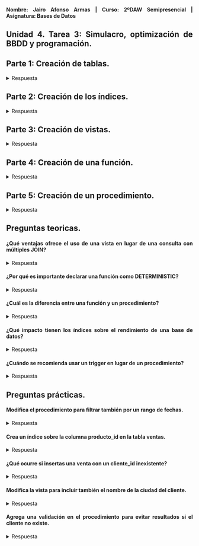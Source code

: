 <div align="justify">

#### **Nombre: Jairo Afonso Armas | Curso: 2ºDAW Semipresencial | Asignatura: Bases de Datos** 

## **Unidad 4. Tarea 3: Simulacro, optimización de BBDD y programación.**

## Parte 1: Creación de tablas.

<details>
<summary>Respuesta</summary>

SELECT * FROM `clientes`;

| id | nombre       | ciudad         |
|----|--------------|----------------|
| 1  | Ana Pérez    | Barcelona      |
| 2  | Luis Gómez   | Las Palmas GC  |
| 3  | Carlos Ruiz  | Madrid         |

SELECT * FROM `productos`;

| id | nombre   | precio  |
|----|----------|---------|
| 1  | Laptop   | 1200.00 |
| 2  | Teclado  | 50.00   |
| 3  | Monitor  | 300.00  |

SELECT * FROM `ventas`;

| id | cliente_id | producto_id |    fecha    | cantidad |
|----|------------|-------------|-------------|----------|
| 1  |     1      |      1      | 2024-05-01  |    1     |
| 2  |     1      |      2      | 2024-05-12  |    2     |
| 3  |     2      |      3      | 2024-05-13  |    1     |
| 4  |     3      |      2      | 2024-05-14  |    1     |

</details>

## Parte 2: Creación de los índices.


<details>
<summary>Respuesta</summary>

CREATE idx_ciudad ON clientes(ciudad);

SHOW INDEX from `clientes`;

| Tabla    | Índice | Nombre del índice | Secuencia | Columna | Orden | Cardinalidad | Nulo | Tipo  | Único | Comentario |
|----------|--------|-------------------|-----------|---------|-------|--------------|------|--------|--------|-------------|
| clientes | 0      | PRIMARY           | 1         | id      | A     | 3            | NULL | BTREE | Sí     | NULL        |
| clientes | 1      | idx_ciudad        | 1         | ciudad  | A     | 3            | YES  | BTREE | No     | NULL        |

CREATE idx_fecha ON ventas(fecha);

SHOW INDEX from `ventas`;

| Tabla   | Índice | Nombre del índice | Secuencia | Columna     | Orden | Cardinalidad | Nulo | Tipo  | Único | Comentario |
|---------|--------|-------------------|-----------|-------------|-------|--------------|------|--------|--------|-------------|
| ventas  | 0      | PRIMARY           | 1         | id          | A     | 0            | NULL | BTREE | Sí     | NULL        |
| ventas  | 1      | cliente_id        | 1         | cliente_id  | A     | 0            | NULL | BTREE | No     | NULL        |
| ventas  | 1      | producto_id       | 1         | producto_id | A     | 0            | NULL | BTREE | No     | NULL        |
| ventas  | 1      | idx_fecha         | 1         | fecha       | A     | 4            | NULL | BTREE | No     | NULL        |



Preguntas:
- Crea los indices, muestra su rendimiento, y explica si son óptimos y por qué?

Ambos mejoran el rendimiento. En el caso de la ciudad, serían optimos si sueles filtrar por ese valor o si hay bastantes valores diferentes en ese campo. En el caso de las fechas resulta especialmente útil para realizar busquedas entre diferentes intervalos de fechas o si realizas busquedas con un orden especifico.

</details>

## Parte 3: Creación de vistas.

<details>
<summary>Respuesta</summary>

```
CREATE VIEW ventas_detalladas AS
	SELECT 
    	v.id AS venta_id,
        c.nombre AS nombre_cliente,
        p.nombre AS nombre_producto,
        v.fecha AS fecha_venta,
        v.cantidad AS Q_comprada,
        (p.precio * v.cantidad) AS total_venta
    	FROM ventas v
    	JOIN clientes c ON v.cliente_id = c.id
    	JOIN productos p ON v.producto_id = p.id;
```
SELECT * FROM ventas_detalladas;

| venta_id | nombre_cliente | nombre_producto | fecha_venta | Q_comprada | total_venta |
|----------|----------------|------------------|-------------|------------|-------------|
| 1        | Ana Pérez      | Laptop           | 2024-05-01  | 1          | 1200.00     |
| 2        | Ana Pérez      | Teclado          | 2024-05-12  | 2          | 100.00      |
| 3        | Luis Gómez     | Monitor          | 2024-05-13  | 1          | 300.00      |
| 4        | Carlos Ruiz    | Teclado          | 2024-05-14  | 1          | 50.00       |

</details>

## Parte 4: Creación de una función.

<details>
<summary>Respuesta</summary>

```
DELIMITER //
DROP FUNCTION IF EXISTS calcular_total //
CREATE FUNCTION calcular_total(venta_id INT) 
RETURNS DECIMAL (15,2)
DETERMINISTIC
BEGIN
    	DECLARE total DECIMAL (15,2);
	SELECT p.precio * v.cantidad 
        INTO total
        FROM ventas v
        JOIN productos p ON p.id = v.producto_id
        WHERE v.id = venta_id;
	RETURN total;
END //
DELIMITER ;
```
SELECT calcular_total(1);

| calcular_total(1) |
|-------------------|
| 1200.00           |


</details>

## Parte 5: Creación de un procedimiento.

<details>
<summary>Respuesta</summary>

```
DELIMITER //
DROP PROCEDURE IF EXISTS resumen_cliente //
CREATE PROCEDURE resumen_cliente (IN id_de_cliente INT)
BEGIN
	SELECT
	c.nombre AS Nombre_Cliente,
	v.fecha AS Fecha_Venta,
	p.nombre AS Nombre_Producto,
	v.cantidad AS Q_comprada,
	calcular_total(v.id) AS Total_Venta
    	FROM ventas v
    	JOIN clientes c ON v.cliente_id =  c.id
    	JOIN productos p ON v.producto_id = p.id
    	WHERE v.cliente_id = id_de_cliente;
END //
DELIMITER ; 
```
CALL resumen_cliente(1);

| Nombre_Cliente | Fecha_Venta | Nombre_Producto | Q_Comprada | Total_Venta |
|----------------|-------------|------------------|------------|--------------|
| Ana Pérez      | 2024-05-01  | Laptop           | 1          | 1200.00      |
| Ana Pérez      | 2024-05-12  | Teclado          | 2          | 100.00       |

</details>

## Preguntas teoricas.

#### ¿Qué ventajas ofrece el uso de una vista en lugar de una consulta con múltiples JOIN?

<details>
<summary>Respuesta</summary>

- Encapsula una búsqueda compleja y reutilizable.
- Permiten limitar el acceso a la información de ciertas columnas.
- Las vistas hacen que todos los usuarios conectados a la BBDD accedan a la misma información.

</details>

#### ¿Por qué es importante declarar una función como DETERMINISTIC?

<details>
<summary>Respuesta</summary>

- Por optiminzación, ayuda que la función sepa si va a devolver los mismos valores de resultado.
- Ayuda a conocer si la función depende de factores externos (tiempo u otras tablas).

</details>

#### ¿Cuál es la diferencia entre una función y un procedimiento?

<details>
<summary>Respuesta</summary>

- Las funciones retornan un valor, mientras que los procedimientos no necesariamente.
- Las funciones pueden usarse dentro de consultas, los procedimientos no.
- Las llamadas son diferentes, SELECT y CALL.
- Generalmente se usan con propósitos diferentes, funciones para calcular y devolver cierto valor, mientras que los procedimientos se encargan de ejecutar un conjunto de acciones.

</details>

#### ¿Qué impacto tienen los índices sobre el rendimiento de una base de datos?

<details>
<summary>Respuesta</summary>

Ventajas: 
 
 - Aceleran las búsquedas evitando escaneos completos de tablas.
 - Mejoran el rendimiento en consultas frecuentes.

Desventajas:

- Las modificaciones pueden ser más lentas.
- Un uso excesivo en busquedas poco frecuentes sería negativo para el almacenamiento.

</details>

#### ¿Cuándo se recomienda usar un trigger en lugar de un procedimiento?

<details>
<summary>Respuesta</summary>

- Para ejecutar logicas de manera automatica cuando ocurre un evento.
- Auditorias.

</details>

## Preguntas prácticas.

#### Modifica el procedimiento para filtrar también por un rango de fechas.

<details>
<summary>Respuesta</summary>

```
DELIMITER //

DROP PROCEDURE IF EXISTS resumen_cliente //

CREATE PROCEDURE resumen_cliente (
    IN id_de_cliente INT,
    IN fecha_inicio DATE,
    IN fecha_fin DATE
)
	BEGIN
	    	SELECT
		c.nombre AS Nombre_Cliente,
		v.fecha AS Fecha_Venta,
		p.nombre AS Nombre_Producto,
		v.cantidad AS Q_comprada,
		calcular_total(v.id) AS Total_Venta
		FROM ventas v
		JOIN clientes c ON v.cliente_id = c.id
		JOIN productos p ON v.producto_id = p.id
		WHERE v.cliente_id = id_de_cliente
		AND v.fecha BETWEEN fecha_inicio AND fecha_fin;
	END //

DELIMITER ;
```
CALL resumen_cliente(1, '2024-05-01', '2024-05-02');

| Nombre_Cliente | Fecha_Venta | Nombre_Producto | Q_comprada | Total_Venta |
|----------------|-------------|------------------|------------|--------------|
| Ana Pérez      | 2024-05-01  | Laptop           | 1          | 1200.00      |

CALL resumen_cliente(1, '2024-05-01', '2024-05-31');

| Nombre_Cliente | Fecha_Venta | Nombre_Producto | Q_comprada | Total_Venta |
|----------------|-------------|------------------|------------|--------------|
| Ana Pérez      | 2024-05-01  | Laptop           | 1          | 1200.00      |
| Ana Pérez      | 2024-05-12  | Teclado          | 2          | 100.00       |


</details>

#### Crea un índice sobre la columna producto_id en la tabla ventas.

<details>
<summary>Respuesta</summary>

CREATE INDEX idx_producto_id ON ventas(producto_id);

SHOW INDEX FROM ventas;

| Table  | Non_unique | Key_name       | Seq_in_index | Column_name | Collation | Cardinality | Sub_part | Packed | Null | Index_type | Comment | Index_comment | Visible | Expression |
|--------|------------|----------------|--------------|--------------|-----------|--------------|-----------|--------|------|-------------|---------|----------------|---------|-------------|
| ventas | 0          | PRIMARY        | 1            | id           | A         | 4            | NULL      | NULL   |      | BTREE       | YES     | NULL           |         | NULL        |
| ventas | 1          | cliente_id     | 1            | cliente_id   | A         | 3            | NULL      | NULL   | YES  | BTREE       | YES     | NULL           |         | NULL        |
| ventas | 1          | idx_fecha      | 1            | fecha        | A         | 4            | NULL      | NULL   | YES  | BTREE       | YES     | NULL           |         | NULL        |
| ventas | 1          | idx_producto_id| 1            | producto_id  | A         | 3            | NULL      | NULL   | YES  | BTREE       | YES     | NULL           |         | NULL        |

</details>

#### ¿Qué ocurre si insertas una venta con un cliente_id inexistente?

<details>
<summary>Respuesta</summary>

Falla la inserción debido a que el cliente no existe y la tabla ventas está asociada a través de la foreing key con de la id de cliente de la tabla clientes.

</details>

#### Modifica la vista para incluir también el nombre de la ciudad del cliente.

<details>
<summary>Respuesta</summary>

```
DROP VIEW IF EXISTS ventas_detalladas; 

CREATE VIEW ventas_detalladas AS
	SELECT 
    	v.id AS venta_id,
        c.nombre AS nombre_cliente,
        c.ciudad AS ciudad_cliente,
        p.nombre AS nombre_producto,
        v.fecha AS fecha_venta,
        v.cantidad AS Q_comprada,
        (p.precio * v.cantidad) AS total_venta
    	FROM ventas v
    	JOIN clientes c ON v.cliente_id = c.id
    	JOIN productos p ON v.producto_id = p.id;
```

SELECT * FROM ventas_detalladas;

| venta_id | nombre_cliente | ciudad_cliente     | nombre_producto | fecha_venta  | Q_comprada | total_venta |
|----------|----------------|--------------------|-----------------|--------------|------------|-------------|
| 1        | Ana Pérez      | Barcelona          | Laptop          | 2024-05-01   | 1          | 1200.00     |
| 2        | Ana Pérez      | Barcelona          | Teclado         | 2024-05-12   | 2          | 100.00      |
| 3        | Luis Gómez     | Las Palmas GC      | Monitor         | 2024-05-13   | 1          | 300.00      |
| 4        | Carlos Ruiz    | Madrid             | Teclado         | 2024-05-14   | 1          | 50.00       |

</details>

#### Agrega una validación en el procedimiento para evitar resultados si el cliente no existe.

<details>
<summary>Respuesta</summary>

```
DELIMITER //
DROP PROCEDURE IF EXISTS resumen_cliente //
CREATE PROCEDURE resumen_cliente (
    id_de_cliente INT,
    fecha_inicio DATE,
    fecha_fin DATE
	)

BEGIN
	
    DECLARE cliente_existe INT;

    SELECT COUNT(*)
    INTO cliente_existe
    FROM clientes
    WHERE id = id_de_cliente;


	IF cliente_existe = 0 THEN

	        SELECT 'El cliente no existe' AS Error_Message;
    
	ELSE
	        SELECT 
		c.nombre AS Nombre_Cliente,
		v.fecha AS Fecha_Venta,
		p.nombre AS Nombre_Producto,
		v.cantidad AS Q_comprada,
		calcular_total(v.id) AS Total_Venta
	    	FROM ventas v
	    	JOIN clientes c ON v.cliente_id =  c.id
	    	JOIN productos p ON v.producto_id = p.id
	    	WHERE v.cliente_id = id_de_cliente
	        AND v.fecha BETWEEN fecha_inicio AND fecha_fin;
	END IF;
    
END //
    
DELIMITER ;
```

CALL resumen_cliente(8, '2024-05-01', '2024-05-01');

| Error_Message        |
|----------------------|
| El cliente no existe |

</details>


</div>
